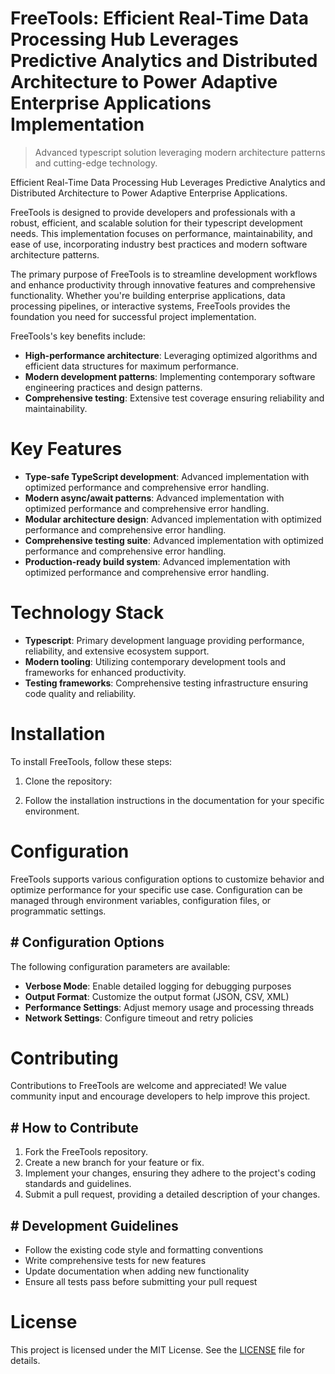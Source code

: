 <!-- fallback_FreeTools_20251015192459_45768 -->

# FreeTools: Efficient Real-Time Data Processing Hub Leverages Predictive Analytics and Distributed Architecture to Power Adaptive Enterprise Applications Implementation
> Advanced typescript solution leveraging modern architecture patterns and cutting-edge technology.

Efficient Real-Time Data Processing Hub Leverages Predictive Analytics and Distributed Architecture to Power Adaptive Enterprise Applications.

FreeTools is designed to provide developers and professionals with a robust, efficient, and scalable solution for their typescript development needs. This implementation focuses on performance, maintainability, and ease of use, incorporating industry best practices and modern software architecture patterns.

The primary purpose of FreeTools is to streamline development workflows and enhance productivity through innovative features and comprehensive functionality. Whether you're building enterprise applications, data processing pipelines, or interactive systems, FreeTools provides the foundation you need for successful project implementation.

FreeTools's key benefits include:

* **High-performance architecture**: Leveraging optimized algorithms and efficient data structures for maximum performance.
* **Modern development patterns**: Implementing contemporary software engineering practices and design patterns.
* **Comprehensive testing**: Extensive test coverage ensuring reliability and maintainability.

# Key Features

* **Type-safe TypeScript development**: Advanced implementation with optimized performance and comprehensive error handling.
* **Modern async/await patterns**: Advanced implementation with optimized performance and comprehensive error handling.
* **Modular architecture design**: Advanced implementation with optimized performance and comprehensive error handling.
* **Comprehensive testing suite**: Advanced implementation with optimized performance and comprehensive error handling.
* **Production-ready build system**: Advanced implementation with optimized performance and comprehensive error handling.

# Technology Stack

* **Typescript**: Primary development language providing performance, reliability, and extensive ecosystem support.
* **Modern tooling**: Utilizing contemporary development tools and frameworks for enhanced productivity.
* **Testing frameworks**: Comprehensive testing infrastructure ensuring code quality and reliability.

# Installation

To install FreeTools, follow these steps:

1. Clone the repository:


2. Follow the installation instructions in the documentation for your specific environment.

# Configuration

FreeTools supports various configuration options to customize behavior and optimize performance for your specific use case. Configuration can be managed through environment variables, configuration files, or programmatic settings.

## # Configuration Options

The following configuration parameters are available:

* **Verbose Mode**: Enable detailed logging for debugging purposes
* **Output Format**: Customize the output format (JSON, CSV, XML)
* **Performance Settings**: Adjust memory usage and processing threads
* **Network Settings**: Configure timeout and retry policies

# Contributing

Contributions to FreeTools are welcome and appreciated! We value community input and encourage developers to help improve this project.

## # How to Contribute

1. Fork the FreeTools repository.
2. Create a new branch for your feature or fix.
3. Implement your changes, ensuring they adhere to the project's coding standards and guidelines.
4. Submit a pull request, providing a detailed description of your changes.

## # Development Guidelines

* Follow the existing code style and formatting conventions
* Write comprehensive tests for new features
* Update documentation when adding new functionality
* Ensure all tests pass before submitting your pull request

# License

This project is licensed under the MIT License. See the [LICENSE](https://github.com/lisaantal/FreeTools/blob/main/LICENSE) file for details.

